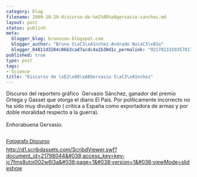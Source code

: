 ```yaml
--- 
category: blog
filename: 2009-10-29-discurso-de-%e2%80%a8gervasio-sanchez.md
layout: post
status: publish
meta: 
  blogger_blog: brunosan.blogspot.com
  blogger_author: "Bruno S\xC3\xA1nchez-Andrade Nu\xC3\xB1o"
  blogger_84811d3284c06b3cad7acdc4a1b30d1c_permalink: "9217813159357011130"
published: true
type: post
tags: 
- Science
title: "Discurso de \xE2\x80\xA8Gervasio S\xC3\xA1nchez"
---
```

Discurso del reportero gráfico  Gervasio Sánchez, ganador del premio Ortega y Gasset que otorga el diario El País. Por políticamente incorrecto no ha sido muy divulgado ( critica a España como exportadora de armas y por doble moralidad respecto a la guerra).<br /><br />Enhorabuena Gervasio.<br /><br /><a title="View Fotografo Discurso on Scribd" href="http://www.scribd.com/doc/21798044/Fotografo-Discurso" style="font-family:Helvetica,Arial,Sans-serif;font-style:normal;font-variant:normal;font-weight:normal;font-size:14px;line-height:normal;display:block;text-decoration:underline;margin:12px auto 6px;">Fotografo Discurso</a> <a href="http://d1.scribdassets.com/ScribdViewer.swf?document_id=21798044&#038;access_key=key-jc7fms8utoi002w6l3a&#038;page=1&#038;version=1&#038;viewMode=slideshow">http://d1.scribdassets.com/ScribdViewer.swf?document_id=21798044&#038;access_key=key-jc7fms8utoi002w6l3a&#038;page=1&#038;version=1&#038;viewMode=slideshow</a>
